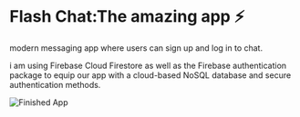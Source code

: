 


# Flash Chat:The amazing app ⚡️

modern messaging app where users can sign up and log in to chat.

 i am using Firebase Cloud Firestore as well as the Firebase authentication package to equip our app with a cloud-based NoSQL database and secure authentication methods. 




 

![Finished App](https://github.com/londonappbrewery/Images/blob/master/flash_chat_flutter_demo.gif)

